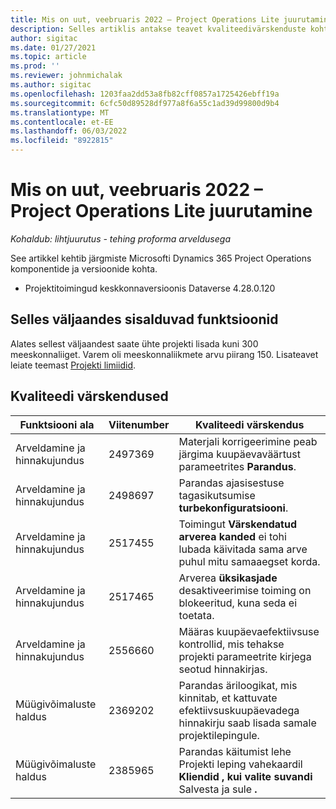 ```yaml
---
title: Mis on uut, veebruaris 2022 – Project Operations Lite juurutamine
description: Selles artiklis antakse teavet kvaliteedivärskenduste kohta, mis on saadaval Project Operations lite juurutuse 2022. aasta veebruari väljaandes.
author: sigitac
ms.date: 01/27/2021
ms.topic: article
ms.prod: ''
ms.reviewer: johnmichalak
ms.author: sigitac
ms.openlocfilehash: 1203faa2dd53a8fb82cff0857a1725426ebff19a
ms.sourcegitcommit: 6cfc50d89528df977a8f6a55c1ad39d99800d9b4
ms.translationtype: MT
ms.contentlocale: et-EE
ms.lasthandoff: 06/03/2022
ms.locfileid: "8922815"
---
```

# <a name="whats-new-february-2022---project-operations-lite-deployment"></a>Mis on uut, veebruaris 2022 – Project Operations Lite juurutamine

_Kohaldub: lihtjuurutus - tehing proforma arveldusega_

See artikkel kehtib järgmiste Microsofti Dynamics 365 Project Operations komponentide ja versioonide kohta.

- Projektitoimingud keskkonnaversioonis Dataverse 4.28.0.120

## <a name="features-included-in-this-release"></a>Selles väljaandes sisalduvad funktsioonid

Alates sellest väljaandest saate ühte projekti lisada kuni 300 meeskonnaliiget. Varem oli meeskonnaliikmete arvu piirang 150. Lisateavet leiate teemast [Projekti limiidid](../../project-management/create-wbs.md#project-limitations).

## <a name="quality-updates"></a>Kvaliteedi värskendused

| Funktsiooni ala | Viitenumber | Kvaliteedi värskendus |
| --- | --- | --- |
| Arveldamine ja hinnakujundus | 2497369 | Materjali korrigeerimine peab järgima kuupäevaväärtust parameetrites **Parandus**. |
| Arveldamine ja hinnakujundus | 2498697 | Parandas ajasisestuse tagasikutsumise **turbekonfiguratsiooni**. |
| Arveldamine ja hinnakujundus | 2517455 | Toimingut **Värskendatud arverea kanded** ei tohi lubada käivitada sama arve puhul mitu samaaegset korda. |
| Arveldamine ja hinnakujundus | 2517465 | Arverea **üksikasjade** desaktiveerimise toiming on blokeeritud, kuna seda ei toetata. |
| Arveldamine ja hinnakujundus | 2556660 | Määras kuupäevaefektiivsuse kontrollid, mis tehakse projekti parameetrite kirjega seotud hinnakirjas. |
|   Müügivõimaluste haldus | 2369202 | Parandas äriloogikat, mis kinnitab, et kattuvate efektiivsuskuupäevadega hinnakirju saab lisada samale projektilepingule. |
|   Müügivõimaluste haldus | 2385965 | Parandas käitumist lehe Projekti leping vahekaardil **Kliendid** **, kui valite suvandi** Salvesta ja sule **.** |
